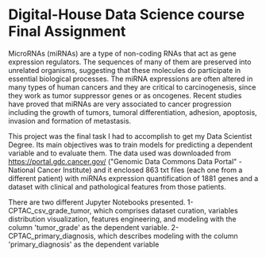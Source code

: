 # Digital-House Data Science course Final Assignment

MicroRNAs (miRNAs) are a type of non-coding RNAs that act as gene expression regulators. The sequences of many of them are preserved into unrelated organisms, suggesting that these molecules do participate in essential biological processes. The miRNA expressions are often altered in many types of human cancers and they are critical to carcinogenesis, since they work as tumor suppressor genes or as oncogenes. Recent studies have proved that miRNAs are very associated to cancer progression including the growth of tumors, tumoral differentiation, adhesion, apoptosis, invasion and formation of metastasis.

This project was the final task I had to accomplish to get my Data Scientist Degree. Its main objectives was to train models for predicting a dependent variable and to evaluate them. The data used was downloaded from https://portal.gdc.cancer.gov/ ("Genomic Data Commons Data Portal" - National Cancer Institute) and it enclosed 863 txt files (each one from a different patient) with miRNAs expression quantification of 1881 genes and a dataset with clinical and pathological features from those patients.

There are two different Jupyter Notebooks presented. 1- CPTAC_csv_grade_tumor, which comprises dataset curation, variables distribution visualization, features engineering, and modeling with the column 'tumor_grade' as the dependent variable. 2- CPTAC_primary_diagnosis, which describes modeling with the column 'primary_diagnosis' as the dependent variable

